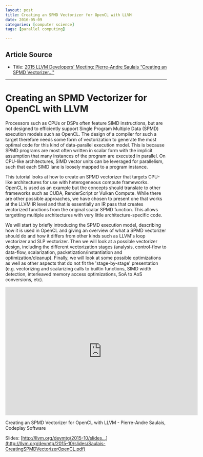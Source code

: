 ```yaml
---
layout: post
title: Creating an SPMD Vectorizer for OpenCL with LLVM 
date: 2016-05-09
categories: [computer science]
tags: [parallel computing]

---
```



## Article Source
* Title: [2015 LLVM Developers’ Meeting: Pierre-Andre Saulais “Creating an SPMD Vectorizer..."](https://www.youtube.com/watch?v=ePu6c4FLc9I)

---

# Creating an SPMD Vectorizer for OpenCL with LLVM 

Processors such as CPUs or DSPs often feature SIMD instructions, but are not designed to efficiently support Single Program Multiple Data (SPMD) execution models such as OpenCL. The design of a compiler for such a target therefore needs some form of vectorization to generate the most optimal code for this kind of data-parallel execution model. This is because SPMD programs are most often written in scalar form with the implicit assumption that many instances of the program are executed in parallel. On CPU-like architectures, SIMD vector units can be leveraged for parallelism, such that each SIMD lane is loosely mapped to a program instance. 

This tutorial looks at how to create an SPMD vectorizer that targets CPU-like architectures for use with heterogeneous compute frameworks. OpenCL is used as an example but the concepts should translate to other frameworks such as CUDA, RenderScript or Vulkan Compute. While there are other possible approaches, we have chosen to present one that works at the LLVM IR level and that is essentially an IR pass that creates vectorized functions from the original scalar SPMD function. This allows targetting multiple architectures with very little architecture-specific code. 

We will start by briefly introducing the SPMD execution model, describing how it is used in OpenCL and giving an overview of what a SPMD vectorizer should do and how it differs from other kinds such as LLVM's loop vectorizer and SLP vectorizer. Then we will look at a possible vectorizer design, including the different vectorization stages (analysis, control-flow to data-flow, scalarization, packetization/instantiation and optimization/cleanup). Finally, we will look at some possible optimizations as well as other aspects that do not fit the 'stage-by-stage' presentation (e.g. vectorizing and scalarizing calls to builtin functions, SIMD width detection, interleaved memory access optimizations, SoA to AoS conversions, etc).

<iframe width="600" height="400" src="https://www.youtube.com/embed/ePu6c4FLc9I" frameborder="0" allowfullscreen></iframe>

Creating an SPMD Vectorizer for OpenCL with LLVM - Pierre-Andre Saulais, Codeplay Software

Slides: [http://llvm.org/devmtg/2015-10/slides...](http://llvm.org/devmtg/2015-10/slides/Saulais-CreatingSPMDVectorizerOpenCL.pdf)

